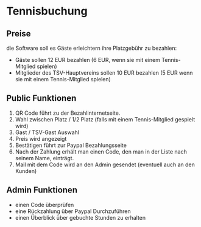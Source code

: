# Tennisbuchung

## Preise

die Software soll es Gäste erleichtern ihre Platzgebühr zu bezahlen:
- Gäste sollen 12 EUR bezahlen (6 EUR, wenn sie mit einem Tennis-Mitglied spielen)
- Mitglieder des TSV-Hauptvereins sollen 10 EUR bezahlen (5 EUR wenn sie mit einem Tennis-Mitglied spielen)

## Public Funktionen

1. QR Code führt zu der Bezahlinternetseite.
2. Wahl zwischen Platz / 1/2 Platz (falls mit einem Tennis-Mitglied gespielt wird)
3. Gast / TSV-Gast Auswahl
4. Preis wird angezeigt
5. Bestätigen führt zur Paypal Bezahlungsseite
6. Nach der Zahlung erhält man einen Code, den man in der Liste nach seinem Name, einträgt.
7. Mail mit dem Code wird an den Admin gesendet (eventuell auch an den Kunden)

## Admin Funktionen

- einen Code überprüfen
- eine Rückzahlung über Paypal Durchzuführen
- einen Überblick über gebuchte Stunden zu erhalten